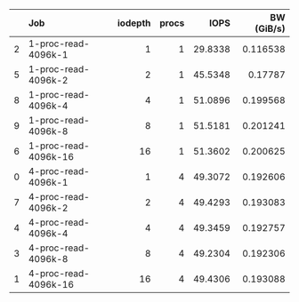 |    | Job                  |   iodepth |   procs |    IOPS |   BW (GiB/s) |
|---:|:---------------------|----------:|--------:|--------:|-------------:|
|  2 | 1-proc-read-4096k-1  |         1 |       1 | 29.8338 |     0.116538 |
|  5 | 1-proc-read-4096k-2  |         2 |       1 | 45.5348 |     0.17787  |
|  8 | 1-proc-read-4096k-4  |         4 |       1 | 51.0896 |     0.199568 |
|  9 | 1-proc-read-4096k-8  |         8 |       1 | 51.5181 |     0.201241 |
|  6 | 1-proc-read-4096k-16 |        16 |       1 | 51.3602 |     0.200625 |
|  0 | 4-proc-read-4096k-1  |         1 |       4 | 49.3072 |     0.192606 |
|  7 | 4-proc-read-4096k-2  |         2 |       4 | 49.4293 |     0.193083 |
|  4 | 4-proc-read-4096k-4  |         4 |       4 | 49.3459 |     0.192757 |
|  3 | 4-proc-read-4096k-8  |         8 |       4 | 49.2304 |     0.192306 |
|  1 | 4-proc-read-4096k-16 |        16 |       4 | 49.4306 |     0.193088 |